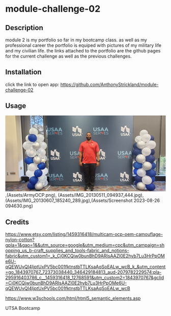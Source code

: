 # module-challenge-02

## Description

module 2 is my portfolio so far in my bootcamp class.  as well as my professional career
the portfolio is equiped with pictures of my military life and my civilian life.  the links 
attached to the portfolio are the github pages for the current challenge as well as the previous 
challenges.  


## Installation

click the link to open app: https://github.com/AnthonyStrickland/module-challenge-02

## Usage

![alt screenshot of website](Assets/20220812_102345.jpg),(Assets/ArmyOCP.png),
(Assets/IMG_20130511_094937_444.jpg), (Assets/IMG_20130607_185240_289.jpg),(Assets/Screenshot 2023-08-26 094630.png)

## Credits
https://www.etsy.com/listing/1459316418/multicam-ocp-oem-camouflage-nylon-cotton?gpla=1&gao=1&&utm_source=google&utm_medium=cpc&utm_campaign=shopping_us_b-craft_supplies_and_tools-fabric_and_notions-fabric&utm_custom1=_k_Cj0KCQjw0bunBhD9ARIsAAZl0E2hyb7Lu3HrPpOMe6U-qQEWUvQI4IjptUxPV5bc001fktnstbTTLKsaAqSoEALw_wcB_k_&utm_content=go_1843970767_72373038440_346429184813_aud-2079782229574:pla-295916403786_c__1459316418_12768591&utm_custom2=1843970767&gclid=Cj0KCQjw0bunBhD9ARIsAAZl0E2hyb7Lu3HrPpOMe6U-qQEWUvQI4IjptUxPV5bc001fktnstbTTLKsaAqSoEALw_wcB

https://www.w3schools.com/html/html5_semantic_elements.asp

UTSA Bootcamp
